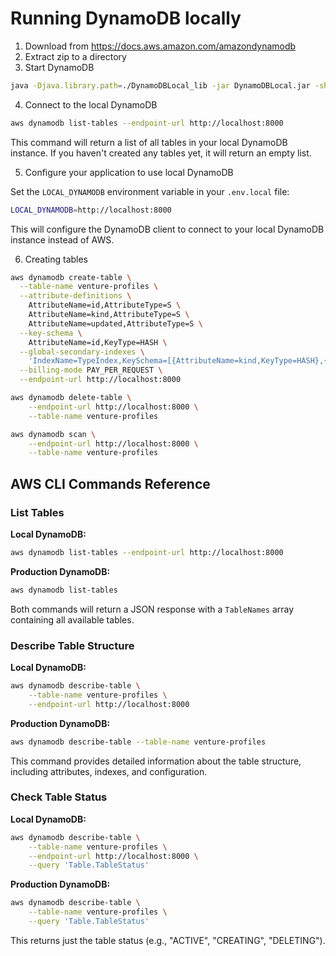 # Running DynamoDB locally

1. Download from https://docs.aws.amazon.com/amazondynamodb
2. Extract zip to a directory
3. Start DynamoDB

```bash
java -Djava.library.path=./DynamoDBLocal_lib -jar DynamoDBLocal.jar -sharedDb
```

4. Connect to the local DynamoDB

```bash
aws dynamodb list-tables --endpoint-url http://localhost:8000
```

This command will return a list of all tables in your local DynamoDB instance. If you haven't created any tables yet, it will return an empty list.

5. Configure your application to use local DynamoDB

Set the `LOCAL_DYNAMODB` environment variable in your `.env.local` file:

```bash
LOCAL_DYNAMODB=http://localhost:8000
```

This will configure the DynamoDB client to connect to your local DynamoDB instance instead of AWS.


6. Creating tables

```bash
aws dynamodb create-table \
  --table-name venture-profiles \
  --attribute-definitions \
    AttributeName=id,AttributeType=S \
    AttributeName=kind,AttributeType=S \
    AttributeName=updated,AttributeType=S \
  --key-schema \
    AttributeName=id,KeyType=HASH \
  --global-secondary-indexes \
    'IndexName=TypeIndex,KeySchema=[{AttributeName=kind,KeyType=HASH},{AttributeName=updated,KeyType=RANGE}],Projection={ProjectionType=ALL}' \
  --billing-mode PAY_PER_REQUEST \
  --endpoint-url http://localhost:8000
```

```bash
aws dynamodb delete-table \
    --endpoint-url http://localhost:8000 \
    --table-name venture-profiles
```

```bash
aws dynamodb scan \
    --endpoint-url http://localhost:8000 \
    --table-name venture-profiles
```

## AWS CLI Commands Reference

### List Tables

**Local DynamoDB:**
```bash
aws dynamodb list-tables --endpoint-url http://localhost:8000
```

**Production DynamoDB:**
```bash
aws dynamodb list-tables
```

Both commands will return a JSON response with a `TableNames` array containing all available tables.

### Describe Table Structure

**Local DynamoDB:**
```bash
aws dynamodb describe-table \
    --table-name venture-profiles \
    --endpoint-url http://localhost:8000
```

**Production DynamoDB:**
```bash
aws dynamodb describe-table --table-name venture-profiles
```

This command provides detailed information about the table structure, including attributes, indexes, and configuration.

### Check Table Status

**Local DynamoDB:**
```bash
aws dynamodb describe-table \
    --table-name venture-profiles \
    --endpoint-url http://localhost:8000 \
    --query 'Table.TableStatus'
```

**Production DynamoDB:**
```bash
aws dynamodb describe-table \
    --table-name venture-profiles \
    --query 'Table.TableStatus'
```

This returns just the table status (e.g., "ACTIVE", "CREATING", "DELETING").


